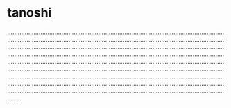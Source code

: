 # tanoshi

....................................................................................................................................................................................................................................................................................................................................................................................................................................................................................................................................................................................................................................................................................................................................................................................................................................................................................................................................................................................................................................................................................................................................................................